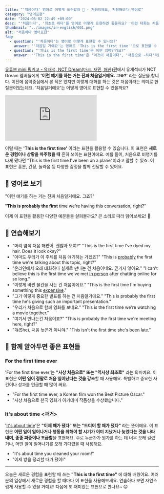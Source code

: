 ```yaml
---
title: "'처음이다' 영어로 어떻게 표현할까 🎉 - 처음이에요, 처음해보다 영어로"
category: "영어표현"
date: "2024-06-02 22:49 +09:00"
desc: "'처음이다', '최초로 하다'를 영어로 어떻게 표현하면 좋을까요? '이런 대화는 처음이에요', '처음 만나는 거 맞죠?' 등을 영어로 표현하는 법을 배워봅시다. 유재석과 NCT Dream의 대화를 통해 실제 사용 예시를 알아보고, 다양한 상황에 적용해 보세요."
thumbnail: "../images/in-english/001.png"
alt: "처음이다 영어표현"
faq:
  - question: "'처음이다'는 영어로 어떻게 표현할 수 있나요?"
    answer: "'처음일 거예요'는 영어로 'This is the first time''으로 표현할 수 있습니다. 이 표현은 어떤 일이나 경험이 처음 일어나는 것 같다는 추측을 나타낼 때 사용합니다. 예를 들어, This is probably the first time we're having this conversation, right?'는 '이런 얘기를 하는 거는 진짜 처음일 거예요. 그죠?'라는 의미입니다."
  - question: "'This is the first time'은 어떤 의미인가요?"
    answer: "'This is the first time'은 '이것이 처음이다', '처음으로 ~하다'라는 의미입니다. 이 표현은 어떤 경험이나 상황이 이전에 없었던 새로운 것임을 나타낼 때 사용합니다. 주로 현재완료 시제와 함께 사용되며, 지금까지의 경험 중에서 처음인 것을 강조합니다. 예를 들어, 'This is the first time I've visited this country'는 '이 나라를 방문하는 것은 이번이 처음이에요'라는 뜻입니다."
---
```


[유튜브 mini 핑계고 - 유재석, NCT Dream(마크, 재민, 해찬)편](https://www.youtube.com/watch?v=nMpn3GMD2Is&t=134s)에서 유재석씨가 NCT Dream 멤버들에게 **'이런 얘기를 하는 거는 진짜 처음일거에요. 그죠?'** 라는 질문을 합니다. 이전에 음악중심에서 본 적은 있지만 이렇게 대화를 하는 것은 처음이라는 의미로 한 질문이었는데요. '처음일거에요'는 어떻게 영어로 표현할 수 있을까요?

<iframe class="youtube" src="https://www.youtube.com/embed/nMpn3GMD2Is?si=2LRgSWExxBv8m11e&amp;start=129" title="YouTube video player" frameborder="0" allow="accelerometer; autoplay; clipboard-write; encrypted-media; gyroscope; picture-in-picture; web-share" referrerpolicy="strict-origin-when-cross-origin" allowfullscreen></iframe>

이럴 때는 **'This is the first time'** 이라는 표현을 활용할 수 있습니다. 이 표현은 **새로운 경험이나 상황을 마주했을 때** 흔히 쓰이는 표현이에요. 예를 들어, 처음으로 비행기를 타게 됐다면 "This is the first time I've been on a plane"이라고 말할 수 있죠. 이 표현은 흥분, 긴장, 놀라움 등 다양한 감정을 함께 전달할 수 있어요.

## 📖 영어로 보기

"이런 얘기를 하는 거는 진짜 처음일거에요. 그죠?"

"**This is probably the first** time we're having this conversation, right?"

이제 이 표현을 활용한 다양한 예문들을 살펴볼까요? 큰 소리로 따라 읽어보세요! 🚀

## 💬 연습해보기

<ul data-interactive-list>
  <li data-interactive-item>
    <span data-toggler>"머리 염색 처음 해봤어. 괜찮아 보여?"</span>
    <span data-answer>"This is the first time I've dyed my hair. Does it look okay?"</span>
  </li>
  <li data-interactive-item>
    <span data-toggler>"아마도 우리가 이 주제를 처음 얘기하는 거겠죠?"</span>
    <span data-answer>"This is <a href="/blog/in-english/281.probably/">probably</a> the first time we're talking about this topic, right?"</span>
  </li>
  <li data-interactive-item>
    <span data-toggler>"온라인에서 오래 대화하다 실제로 만나는 건 처음이네요. 믿기지 않아요."</span>
    <span data-answer>"I can't believe this is the first time we've met <a href="/blog/in-english/070.in-person/">in person</a> after chatting online for so long."</span>
  </li>
  <li data-interactive-item>
    <span data-toggler>"이렇게 비싼 물건을 사는 건 처음이에요."</span>
    <span data-answer>"This is the first time I'm buying something this <a href="/blog/in-english/317.expensive/">expensive</a>."</span>
  </li>
  <li data-interactive-item>
    <span data-toggler>"그가 이렇게 중요한 발표를 하는 건 처음일거에요."</span>
    <span data-answer>"This is probably the first time he's giving such an important presentation."</span>
  </li>
  <li data-interactive-item>
    <span data-toggler>"우리가 처음으로 함께 영화를 보네요."</span>
    <span data-answer>"This is the first time we're watching a movie together."</span>
  </li>
  <li data-interactive-item>
    <span data-toggler>"여기서 만나는건 처음이죠?"</span>
    <span data-answer>"This is probably the first time we're meeting here, right?"</span>
  </li>
  <li data-interactive-item>
    <span data-toggler>"걔(She), 처음 늦은거 아니야."</span>
    <span data-answer>"This isn't the first time she's been late."</span>
  </li>
</ul>

## 🤝 함께 알아두면 좋은 표현들

### For the first time ever

'For the first time ever'는 **"사상 처음으로" 또는 "역사상 최초로"** 라는 의미예요. 이 표현은 **어떤 일이 정말로 처음 일어났다는 것을 강조**할 때 사용해요. 특별하고 중요한 사건이나 성과를 언급할 때 많이 써요.

- "For the first time ever, a Korean film won the Best Picture Oscar."
- "사상 처음으로 한국 영화가 아카데미 작품상을 수상했습니다."

### It's about time <과거>

'[It's about time](/blog/in-english/151.it's-about-time/)'은 **"이제 때가 됐다" 또는 "드디어 할 때가 됐다"** 라는 뜻이에요. 이 표현은 **어떤 일이 일어나거나 행동을 취해야 할 시기가 이미 지났거나 늦었다는 것을 나타내며, 종종 짜증이나 조급함**을 표현해요. 주로 누군가가 뭔가를 하는 데 너무 오래 걸렸거나, 어떤 일이 일어나기를 오래 기다렸을 때 사용해요.

- "It's about time you cleaned your room!"
- "이제 방을 정리할 때가 됐어!"

---

오늘은 새로운 경험을 표현할 때 쓰는 **"This is the first time"** 에 대해 배웠어요. 여러분의 일상에서 새로운 경험을 할 때마다 이 표현을 사용해보세요. 연습하다 보면 자연스럽게 사용할 수 있을 거예요! 다음에 또 재미있는 표현으로 만나요~ 😊
